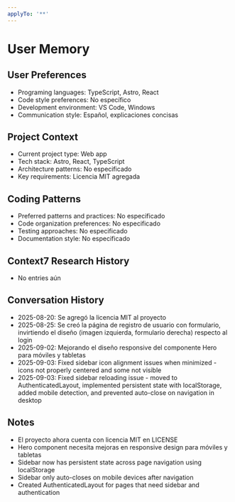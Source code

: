 ```yaml
---
applyTo: '**'
---
```


# User Memory

## User Preferences
- Programing languages: TypeScript, Astro, React
- Code style preferences: No específico
- Development environment: VS Code, Windows
- Communication style: Español, explicaciones concisas

## Project Context
- Current project type: Web app
- Tech stack: Astro, React, TypeScript
- Architecture patterns: No especificado
- Key requirements: Licencia MIT agregada

## Coding Patterns
- Preferred patterns and practices: No especificado
- Code organization preferences: No especificado
- Testing approaches: No especificado
- Documentation style: No especificado

## Context7 Research History
- No entries aún

## Conversation History
- 2025-08-20: Se agregó la licencia MIT al proyecto
- 2025-08-25: Se creó la página de registro de usuario con formulario, invirtiendo el diseño (imagen izquierda, formulario derecha) respecto al login
- 2025-09-02: Mejorando el diseño responsive del componente Hero para móviles y tabletas
- 2025-09-03: Fixed sidebar icon alignment issues when minimized - icons not properly centered and some not visible
- 2025-09-03: Fixed sidebar reloading issue - moved to AuthenticatedLayout, implemented persistent state with localStorage, added mobile detection, and prevented auto-close on navigation in desktop

## Notes
- El proyecto ahora cuenta con licencia MIT en LICENSE
- Hero component necesita mejoras en responsive design para móviles y tabletas
- Sidebar now has persistent state across page navigation using localStorage
- Sidebar only auto-closes on mobile devices after navigation
- Created AuthenticatedLayout for pages that need sidebar and authentication

